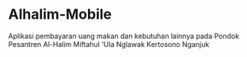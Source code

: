 # Alhalim-Mobile
Aplikasi pembayaran uang makan dan kebutuhan lainnya pada Pondok Pesantren Al-Halim Miftahul 'Ula Nglawak Kertosono Nganjuk
